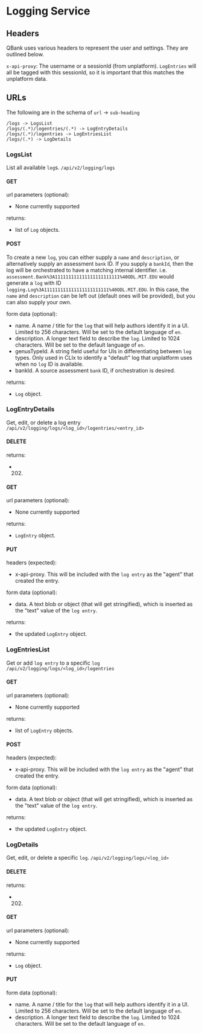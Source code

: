 # Logging Service

## Headers

QBank uses various headers to represent the user and settings. They are outlined below.

`x-api-proxy`: The username or a sessionId (from unplatform). `LogEntries` will all be tagged
               with this sessionId, so it is important that this matches the
               unplatform data.

## URLs

The following are in the schema of `url` -> `sub-heading`

```
/logs -> LogsList
/logs/(.*)/logentries/(.*) -> LogEntryDetails
/logs/(.*)/logentries -> LogEntriesList
/logs/(.*) -> LogDetails
```

### LogsList

List all available `log`s.
`/api/v2/logging/logs`

#### GET

url parameters (optional):
  - None currently supported

returns:
  - list of `Log` objects.

#### POST

To create a new `log`, you can either supply a `name` and `description`,
or alternatively supply an assessment `bank` ID. If you supply a `bankId`,
then the log will be orchestrated to have a matching internal identifier.
i.e. `assessment.Bank%3A111111111111111111111111%40ODL.MIT.EDU` would
generate a `log` with ID `logging.Log%3A111111111111111111111111%40ODL.MIT.EDU`.
In this case, the `name` and `description` can be left out (default ones
will be provided), but you can also supply your own.

form data (optional):
  - name. A name / title for the `log` that will help authors identify it in a UI. Limited
          to 256 characters. Will be set to the default language of `en`.
  - description. A longer text field to describe the `log`. Limited to 1024 characters.
                 Will be set to the default language of `en`.
  - genusTypeId. A string field useful for UIs in differentiating between `log` types. Only
                 used in CLIx to identify a "default" log that unplatform uses
                 when no `log` ID is available.
  - bankId. A source assessment `bank` ID, if orchestration is desired.

returns:
  - `Log` object.

### LogEntryDetails

Get, edit, or delete a log entry
`/api/v2/logging/logs/<log_id>/logentries/<entry_id>`

#### DELETE

returns:
  - 202.

#### GET

url parameters (optional):
  - None currently supported

returns:
  - `LogEntry` object.

#### PUT

headers (expected):
  - x-api-proxy. This will be included with the `log entry` as the "agent" that created the
                 entry.

form data (optional):
  - data. A text blob or object (that will get stringified), which is inserted
          as the "text" value of the `log entry`.

returns:
  - the updated `LogEntry` object.

### LogEntriesList

Get or add `log entry` to a specific `log`
`/api/v2/logging/logs/<log_id>/logentries`

#### GET

url parameters (optional):
  - None currently supported

returns:
  - list of `LogEntry` objects.

#### POST

headers (expected):
  - x-api-proxy. This will be included with the `log entry` as the "agent" that created the
                 entry.

form data (optional):
  - data. A text blob or object (that will get stringified), which is inserted
          as the "text" value of the `log entry`.

returns:
  - the updated `LogEntry` object.

### LogDetails

Get, edit, or delete a specific `log`.
`/api/v2/logging/logs/<log_id>`

#### DELETE

returns:
  - 202.

#### GET

url parameters (optional):
  - None currently supported

returns:
  - `Log` object.

#### PUT

form data (optional):
  - name. A name / title for the `log` that will help authors identify it in a UI. Limited
          to 256 characters. Will be set to the default language of `en`.
  - description. A longer text field to describe the `log`. Limited to 1024 characters.
                 Will be set to the default language of `en`.

